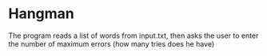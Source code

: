 # Hangman
The program reads a list of words from input.txt, then asks the user to enter the number of maximum errors (how many tries does he have)
